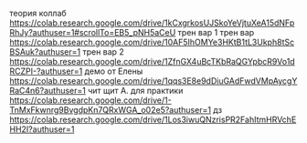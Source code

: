 теория коллаб  https://colab.research.google.com/drive/1kCxgrkosUJSkoYeVjtuXeA15dNFpRhJy?authuser=1#scrollTo=EB5_pNH5aCeU
трен вар 1 
трен вар https://colab.research.google.com/drive/10AF5IhOMYe3HKtB1tL3Ukph8tScBSAuk?authuser=1
трен вар 2 https://colab.research.google.com/drive/1ZfnGX4uBcTKbRaQGYpbcR9Vo1dRCZPI-?authuser=1
демо от Елены https://colab.research.google.com/drive/1qqs3E8e9dDiuGAdFwdVMpAycgYRaC4n6?authuser=1
чит щит А. для практики https://colab.research.google.com/drive/1-TnMxFkwnrg9BvgdpKn7QRxWGA_o02e5?authuser=1
дз https://colab.research.google.com/drive/1Los3iwuQNzrisPR2FahItmHRVchEHH2I?authuser=1
